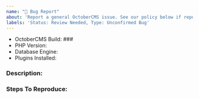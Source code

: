 ```yaml
---
name: "🐛 Bug Report"
about: 'Report a general OctoberCMS issue. See our policy below if reporting a security issue.'
labels: 'Status: Review Needed, Type: Unconfirmed Bug'
---
```


- OctoberCMS Build: ### <!-- Or Commit hash if using composer -->
- PHP Version:
- Database Engine: <!-- Remove if not using a database -->
- Plugins Installed: <!-- In the format of Author.Plugin-v1.2.0 -->

### Description:
<!-- Describe the issue encountered and what should actually be happening instead in as much detail as possible-->



### Steps To Reproduce:
<!-- (Describe the steps to reproduce the problem here) -->


